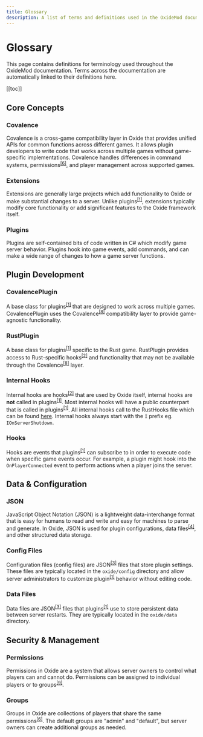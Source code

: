 ```yaml
---
title: Glossary
description: A list of terms and definitions used in the OxideMod documentation.
---
```


# Glossary

This page contains definitions for terminology used throughout the OxideMod documentation. Terms across the documentation are automatically linked to their definitions here.

[[toc]]

## Core Concepts

### Covalence

Covalence is a cross-game compatibility layer in Oxide that provides unified APIs for common functions across different games. It allows plugin developers to write code that works across multiple games without game-specific implementations. Covalence handles differences in command systems, permissions<sup><a href="/glossary#permissions">[6]</a></sup>, and player management across supported games.

### Extensions

Extensions are generally large projects which add functionality to Oxide or make substantial changes to a server. Unlike plugins<sup><a href="/glossary#plugins">[1]</a></sup>, extensions typically modify core functionality or add significant features to the Oxide framework itself.

### Plugins

Plugins are self-contained bits of code written in C# which modify game server behavior. Plugins hook into game events, add commands, and can make a wide range of changes to how a game server functions.

## Plugin Development

### CovalencePlugin

A base class for plugins<sup><a href="/glossary#plugins">[1]</a></sup> that are designed to work across multiple games. CovalencePlugin uses the Covalence<sup><a href="/glossary#covalence">[8]</a></sup> compatibility layer to provide game-agnostic functionality.

### RustPlugin

A base class for plugins<sup><a href="/glossary#plugins">[1]</a></sup> specific to the Rust game. RustPlugin provides access to Rust-specific hooks<sup><a href="/glossary#hooks">[2]</a></sup> and functionality that may not be available through the Covalence<sup><a href="/glossary#covalence">[8]</a></sup> layer.

### Internal Hooks

Internal hooks are hooks<sup><a href="/glossary#hooks">[2]</a></sup> that are used by Oxide itself, internal hooks are **not** called in plugins<sup><a href="/glossary#plugins">[1]</a></sup>.
Most internal hooks will have a public counterpart that is called in plugins<sup><a href="/glossary#plugins">[1]</a></sup>.
All internal hooks call to the RustHooks file which can be found [here](https://github.com/OxideMod/Oxide.Rust/blob/develop/src/RustHooks.cs).
Internal hooks always start with the `I` prefix eg. `IOnServerShutdown`.

### Hooks

Hooks are events that plugins<sup><a href="/glossary#plugins">[1]</a></sup> can subscribe to in order to execute code when specific game events occur. For example, a plugin might hook into the `OnPlayerConnected` event to perform actions when a player joins the server.

## Data & Configuration

### JSON

JavaScript Object Notation (JSON) is a lightweight data-interchange format that is easy for humans to read and write and easy for machines to parse and generate. In Oxide, JSON is used for plugin configurations, data files<sup><a href="/glossary#data-files">[4]</a></sup>, and other structured data storage.

### Config Files

Configuration files (config files) are JSON<sup><a href="/glossary#json">[3]</a></sup> files that store plugin settings. These files are typically located in the `oxide/config` directory and allow server administrators to customize plugin<sup><a href="/glossary#plugins">[1]</a></sup> behavior without editing code.

### Data Files

Data files are JSON<sup><a href="/glossary#json">[3]</a></sup> files that plugins<sup><a href="/glossary#plugins">[1]</a></sup> use to store persistent data between server restarts. They are typically located in the `oxide/data` directory.

## Security & Management

### Permissions

Permissions in Oxide are a system that allows server owners to control what players can and cannot do. Permissions can be assigned to individual players or to groups<sup><a href="/glossary#groups">[9]</a></sup>.

### Groups

Groups in Oxide are collections of players that share the same permissions<sup><a href="/glossary#permissions">[6]</a></sup>. The default groups are "admin" and "default", but server owners can create additional groups as needed.
